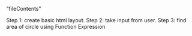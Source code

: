 "fileContents"

Step 1: create basic html layout.
Step 2: take input from user.
Step 3: find area of circle using  Function Expression
